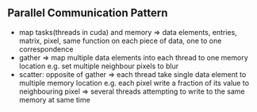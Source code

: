 
## Parallel Communication Pattern
* map tasks(threads in cuda) and memory => data elements, entries, matrix, pixel, same function on each piece of data, one to one correspondence
* gather => map multiple data elements into each thread to one memory location e.g. set multiple neighbour pixels to blur 
* scatter: opposite of gather => each thread take single data element to multiple memory location e.g. each pixel write a fraction of its value to neighbouring pixel => several threads attempting to write to the same memory at same time


##

